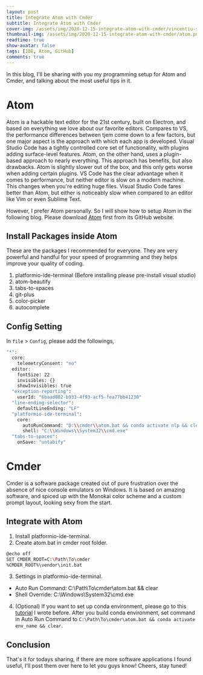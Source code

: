 ```yaml
---
layout: post
title: Integrate Atom with Cmder
subtitle: Integrate Atom with Cmder
cover-img: /assets/img/2020-12-15-integrate-atom-with-cmder/vincentiu-solomon.jpg
thumbnail-img: /assets/img/2020-12-15-integrate-atom-with-cmder/atom.png
readtime: true
show-avatar: false
tags: [IDE, Atom, GitHub]
comments: true
---
```


In this blog, I'll be sharing with you my programming setup for Atom and Cmder, and talking about the most useful tips in it.

# Atom

Atom is a hackable text editor for the 21st century, built on Electron, and based on everything we love about our favorite editors. Compares to VS, the performance differences between tjem come down to a few factors, but one major aspect is the approach with which each app is developed. Visual Studio Code has a tightly controlled core set of functionality, with plugins adding surface-level features. Atom, on the other hand, uses a plugin-based approach to nearly everything. This approach has benefits, but also drawbacks. Atom is slightly slower out of the box, and this only gets worse when adding certain plugins. VS Code has the clear advantage when it comes to performance, but neither editor is slow on a modern machine. This changes when you're editing huge files. Visual Studio Code fares better than Atom, but either is noticeably slow when compared to an editor like Vim or even Sublime Text.

However, I prefer Atom personally. So I will show how to setup Atom in the following blog. Please download [Atom](https://github.com/atom/atom/releases/tag/v1.50.0) first from its GitHub website.

## Install Packages inside Atom

These are the packages I recommended for everyone. They are very powerful and handful for your speed of programming and they helps improve your quality of coding.

1. platformio-ide-terminal (Before installing please pre-install visual studio)
2. atom-beautify
3. tabs-to-spaces
4. git-plus
5. color-picker
6. autocomplete

## Config Setting

In `file` > `Config`, please add the followings,

``` bash
"*":
  core:
    telemetryConsent: "no"
  editor:
    fontSize: 22
    invisibles: {}
    showInvisibles: true
  "exception-reporting":
    userId: "6baad082-b933-4f93-acf5-fea77bb41230"
  "line-ending-selector":
    defaultLineEnding: "LF"
  "platformio-ide-terminal":
    core:
      autoRunCommand: "D:\\cmder\\atom.bat && conda activate nlp && clear"
      shell: "C:\\Windows\\System32\\cmd.exe"
  "tabs-to-spaces":
    onSave: "untabify"
```

# Cmder

Cmder is a software package created out of pure frustration over the absence of nice console emulators on Windows. It is based on amazing software, and spiced up with the Monokai color scheme and a custom prompt layout, looking sexy from the start.

## Integrate with Atom

1. Install platformio-ide-terminal.
2. Create atom.bat in cmder root folder.

```bash
@echo off 
SET CMDER_ROOT=C:\Path\To\cmder
%CMDER_ROOT%\vendor\init.bat
```

3. Settings in platformio-ide-terminal.
 - Auto Run Command: C:\Path\To\cmder\atom.bat && clear
 - Shell Override: C:\Windows\System32\cmd.exe

4. (Optional) If you want to set up conda environment, please go to this [tutorial](https://github.com/penguinwang96825/Set-Up-Conda-Environment) I wrote before. After you build conda environment, set command in Auto Run Command to `C:\Path\To\cmder\atom.bat && conda activate env_name && clear`.

## Conclusion

That's it for todays sharing, if there are more software applications I found useful, I'll post them over here to let you guys know! Cheers, stay tuned!